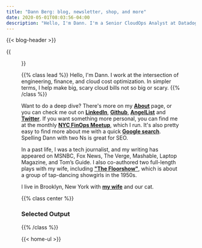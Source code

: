 ```yaml
---
title: "Dann Berg: blog, newsletter, shop, and more"
date: 2020-05-01T08:03:56-04:00
description: "Hello, I'm Dann. I'm a Senior CloudOps Analyst at Datadog and writer of blogs and plays on the side. Here be thoughts on finops, technology, productivity, & more."
---
```


<!-- Text for the header is in the shortcode -->
{{< blog-header >}}

{{<figure src="/images/dannberg.png" width="250" height="250" class="pull-left" >}}

{{% class lead %}}
Hello, I'm Dann. I work at the intersection of engineering, finance, and cloud cost optimization. In simpler terms, I help make big, scary cloud bills not so big or scary.
{{% /class %}}

Want to do a deep dive? There's more on my **[About](/about)** page, or you can check me out on **[LinkedIn](https://www.linkedin.com/in/dannberg/)**, **[Github](https://github.com/dannberg)**, **[AngelList](https://angel.co/u/dann-berg)** and **[Twitter](https://twitter.com/dannberg)**. If you want something more personal, you can find me at the monthly **[NYC FinOps Meetup](https://www.meetup.com/New-York-City-Cloud-FinOps/)**, which I run. It's also pretty easy to find more about me with a quick **[Google search](https://www.google.com/search?q=dann+berg)**. Spelling Dann with two Ns is great for SEO.

In a past life, I was a tech journalist, and my writing has appeared on MSNBC, Fox News, The Verge, Mashable, Laptop Magazine, and Tom’s Guide. I also co-authored two full-length plays with my wife, including **["The Floorshow"](http://combustioncollective.org/the-floorshow/)**, which is about a group of tap-dancing showgirls in the 1950s.

I live in Brooklyn, New York with **[my wife](http://asuleen.com)** and our cat.

{{% class center %}}
### Selected Output
{{% /class %}}

<!-- The full text for the UL on the homepage is in the shortcode -->
{{< home-ul >}}
